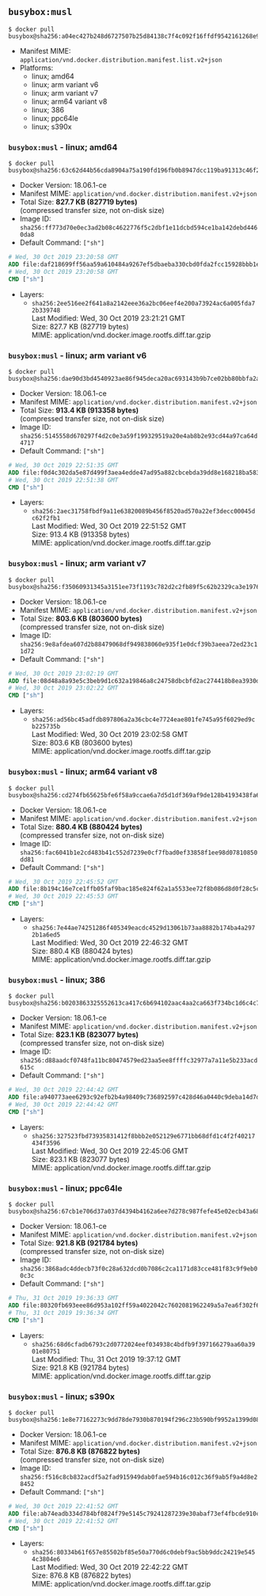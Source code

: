 ## `busybox:musl`

```console
$ docker pull busybox@sha256:a04ec427b248d6727507b25d84138c7f4c092f16ffdf9542161268e9bdba168b
```

-	Manifest MIME: `application/vnd.docker.distribution.manifest.list.v2+json`
-	Platforms:
	-	linux; amd64
	-	linux; arm variant v6
	-	linux; arm variant v7
	-	linux; arm64 variant v8
	-	linux; 386
	-	linux; ppc64le
	-	linux; s390x

### `busybox:musl` - linux; amd64

```console
$ docker pull busybox@sha256:63c62d44b56cda8904a75a190fd196fb0b8947dcc119ba91313c46f2299f3034
```

-	Docker Version: 18.06.1-ce
-	Manifest MIME: `application/vnd.docker.distribution.manifest.v2+json`
-	Total Size: **827.7 KB (827719 bytes)**  
	(compressed transfer size, not on-disk size)
-	Image ID: `sha256:ff773d70e0ec3ad2b08c4622776f5c2dbf1e11dcbd594ce1ba142debd4460da8`
-	Default Command: `["sh"]`

```dockerfile
# Wed, 30 Oct 2019 23:20:58 GMT
ADD file:daf218699ff56aa59a610484a9267ef5dbaeba330cbd0fda2fcc15928bbb1edb in / 
# Wed, 30 Oct 2019 23:20:58 GMT
CMD ["sh"]
```

-	Layers:
	-	`sha256:2ee516ee2f641a8a2142eee36a2bc06eef4e200a73924ac6a005fda72b339748`  
		Last Modified: Wed, 30 Oct 2019 23:21:21 GMT  
		Size: 827.7 KB (827719 bytes)  
		MIME: application/vnd.docker.image.rootfs.diff.tar.gzip

### `busybox:musl` - linux; arm variant v6

```console
$ docker pull busybox@sha256:dae90d3bd4540923ae86f945deca20ac693143b9b7ce02bb80bbfa2a8aecb576
```

-	Docker Version: 18.06.1-ce
-	Manifest MIME: `application/vnd.docker.distribution.manifest.v2+json`
-	Total Size: **913.4 KB (913358 bytes)**  
	(compressed transfer size, not on-disk size)
-	Image ID: `sha256:5145558d670297f4d2c0e3a59f199329519a20e4ab8b2e93cd44a97ca64d4717`
-	Default Command: `["sh"]`

```dockerfile
# Wed, 30 Oct 2019 22:51:35 GMT
ADD file:f0d4c302da5e87d499f3aea4edde47ad95a882cbcebda39dd8e168218ba58333 in / 
# Wed, 30 Oct 2019 22:51:38 GMT
CMD ["sh"]
```

-	Layers:
	-	`sha256:2aec31758fbdf9a11e63820089b456f8520ad570a22ef3decc00045dc62f2fb1`  
		Last Modified: Wed, 30 Oct 2019 22:51:52 GMT  
		Size: 913.4 KB (913358 bytes)  
		MIME: application/vnd.docker.image.rootfs.diff.tar.gzip

### `busybox:musl` - linux; arm variant v7

```console
$ docker pull busybox@sha256:f35060931345a3151ee73f1193c782d2c2fb89f5c62b2329ca3e1976989171e2
```

-	Docker Version: 18.06.1-ce
-	Manifest MIME: `application/vnd.docker.distribution.manifest.v2+json`
-	Total Size: **803.6 KB (803600 bytes)**  
	(compressed transfer size, not on-disk size)
-	Image ID: `sha256:9e8afdea607d2b88479068df949838060e935f1e0dcf39b3aeea72ed23c11d72`
-	Default Command: `["sh"]`

```dockerfile
# Wed, 30 Oct 2019 23:02:19 GMT
ADD file:08d48a8a93e5c3beb9d1c632a19846a8c24758dbcbfd2ac274418b8ea3930d2d in / 
# Wed, 30 Oct 2019 23:02:22 GMT
CMD ["sh"]
```

-	Layers:
	-	`sha256:ad56bc45adfdb897806a2a36cbc4e7724eae801fe745a95f6029ed9cb225735b`  
		Last Modified: Wed, 30 Oct 2019 23:02:58 GMT  
		Size: 803.6 KB (803600 bytes)  
		MIME: application/vnd.docker.image.rootfs.diff.tar.gzip

### `busybox:musl` - linux; arm64 variant v8

```console
$ docker pull busybox@sha256:cd274fb65625bfe6f58a9ccae6a7d5d1df369af9de128b4193438fa6f1e769db
```

-	Docker Version: 18.06.1-ce
-	Manifest MIME: `application/vnd.docker.distribution.manifest.v2+json`
-	Total Size: **880.4 KB (880424 bytes)**  
	(compressed transfer size, not on-disk size)
-	Image ID: `sha256:fac6041b1e2cd483b41c552d7239e0cf7fbad0ef33858f1ee98d07810850dd81`
-	Default Command: `["sh"]`

```dockerfile
# Wed, 30 Oct 2019 22:45:52 GMT
ADD file:8b194c16e7ce1ffb05faf9bac185e824f62a1a5533ee72f8b086d8d0f28c5cde in / 
# Wed, 30 Oct 2019 22:45:53 GMT
CMD ["sh"]
```

-	Layers:
	-	`sha256:7e44ae74251286f405349eacdc4529d13061b73aa8882b174ba4a2972b1a6ed5`  
		Last Modified: Wed, 30 Oct 2019 22:46:32 GMT  
		Size: 880.4 KB (880424 bytes)  
		MIME: application/vnd.docker.image.rootfs.diff.tar.gzip

### `busybox:musl` - linux; 386

```console
$ docker pull busybox@sha256:b0203863325552613ca417c6b694102aac4aa2ca663f734bc1d6c4c7b1956111
```

-	Docker Version: 18.06.1-ce
-	Manifest MIME: `application/vnd.docker.distribution.manifest.v2+json`
-	Total Size: **823.1 KB (823077 bytes)**  
	(compressed transfer size, not on-disk size)
-	Image ID: `sha256:d88aadcf0748fa11bc80474579ed23aa5ee8ffffc32977a7a11e5b233acd615c`
-	Default Command: `["sh"]`

```dockerfile
# Wed, 30 Oct 2019 22:44:42 GMT
ADD file:a940773aee6293c92efb2b4a98409c736892597c428d46a0440c9deba14d7d31 in / 
# Wed, 30 Oct 2019 22:44:42 GMT
CMD ["sh"]
```

-	Layers:
	-	`sha256:327523fbd73935831412f8bbb2e052129e6771bb68dfd1c4f2f40217434f3596`  
		Last Modified: Wed, 30 Oct 2019 22:45:06 GMT  
		Size: 823.1 KB (823077 bytes)  
		MIME: application/vnd.docker.image.rootfs.diff.tar.gzip

### `busybox:musl` - linux; ppc64le

```console
$ docker pull busybox@sha256:67cb1e706d37a037d4394b4162a6ee7d278c987fefe45e02ecb43a68ec9d0da2
```

-	Docker Version: 18.06.1-ce
-	Manifest MIME: `application/vnd.docker.distribution.manifest.v2+json`
-	Total Size: **921.8 KB (921784 bytes)**  
	(compressed transfer size, not on-disk size)
-	Image ID: `sha256:3868adc4ddecb73f0c28a632dcd0b7086c2ca1171d83cce481f83c9f9eb00c3c`
-	Default Command: `["sh"]`

```dockerfile
# Thu, 31 Oct 2019 19:36:33 GMT
ADD file:80320fb693eee86d953a102ff59a4022042c7602081962249a5a7ea6f302f685 in / 
# Thu, 31 Oct 2019 19:36:34 GMT
CMD ["sh"]
```

-	Layers:
	-	`sha256:68d6cfadb6793c2d0772024eef034938c4bdfb9f397166279aa60a3901e80751`  
		Last Modified: Thu, 31 Oct 2019 19:37:12 GMT  
		Size: 921.8 KB (921784 bytes)  
		MIME: application/vnd.docker.image.rootfs.diff.tar.gzip

### `busybox:musl` - linux; s390x

```console
$ docker pull busybox@sha256:1e8e77162273c9dd78de7930b870194f296c23b590bf9952a1399d083bba226e
```

-	Docker Version: 18.06.1-ce
-	Manifest MIME: `application/vnd.docker.distribution.manifest.v2+json`
-	Total Size: **876.8 KB (876822 bytes)**  
	(compressed transfer size, not on-disk size)
-	Image ID: `sha256:f516c8cb832acdf5a2fad915949dab0fae594b16c012c36f9ab5f9a4d8e28452`
-	Default Command: `["sh"]`

```dockerfile
# Wed, 30 Oct 2019 22:41:52 GMT
ADD file:ab74eadb334d784bf0824f79e5145c79241287239e30abaf73ef4fbcde910c14 in / 
# Wed, 30 Oct 2019 22:41:52 GMT
CMD ["sh"]
```

-	Layers:
	-	`sha256:80334b61f657e85502bf85e50a770d6c0debf9ac5bb9ddc24219e5454c3804e6`  
		Last Modified: Wed, 30 Oct 2019 22:42:22 GMT  
		Size: 876.8 KB (876822 bytes)  
		MIME: application/vnd.docker.image.rootfs.diff.tar.gzip
